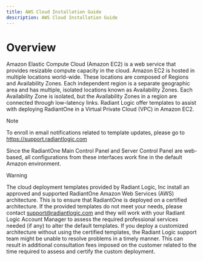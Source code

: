 ```yaml
---
title: AWS Cloud Installation Guide
description: AWS Cloud Installation Guide
---
```


# Overview

Amazon Elastic Compute Cloud (Amazon EC2) is a web service that provides resizable compute capacity in the cloud. Amazon EC2 is hosted in multiple locations world-wide. These locations are composed of Regions and Availability Zones. Each independent region is a separate geographic area and has multiple, isolated locations known as Availability Zones. Each Availability Zone is isolated, but the Availability Zones in a region are connected through low-latency links. Radiant Logic offer templates to assist with deploying RadiantOne in a Virtual Private Cloud (VPC) in Amazon EC2.

>[!note]
>To enroll in email notifications related to template updates, please go to https://support.radiantlogic.com

Since the RadiantOne Main Control Panel and Server Control Panel are web-based, all configurations from these interfaces work fine in the default Amazon environment.

>[!warning]
>The cloud deployment templates provided by Radiant Logic, Inc install an approved and supported RadiantOne Amazon Web Services (AWS) architecture. This is to ensure that RadiantOne is deployed on a certified architecture. If the provided templates do not meet your needs, please contact support@radiantlogic.com and they will work with your Radiant Logic Account Manager to assess the required professional services needed (if any) to alter the default templates. If you deploy a customized architecture without using the certified templates, the Radiant Logic support team might be unable to resolve problems in a timely manner. This can result in additional consultation fees imposed on the customer related to the time required to assess and certify the custom deployment.